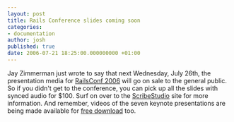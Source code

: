 ```yaml
---
layout: post
title: Rails Conference slides coming soon
categories:
- documentation
author: josh
published: true
date: 2006-07-21 18:25:00.000000000 +01:00
---
```

Jay Zimmerman just wrote to say that next Wednesday, July 26th, the presentation media for [RailsConf 2006](http://www.railsconf.org) will go on sale to the general public.  So if you didn't get to the conference, you can pick up all the slides with synced audio for $100.  Surf on over to the [ScribeStudio](http://blog.scribestudio.com/pages/rails) site for more information.  And remember, videos of the seven keynote presentations are being made available for [free download](http://blog.scribestudio.com/pages/rails) too.